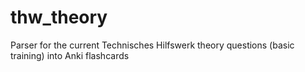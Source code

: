# thw_theory
Parser for the current Technisches Hilfswerk theory questions (basic training) into Anki flashcards
